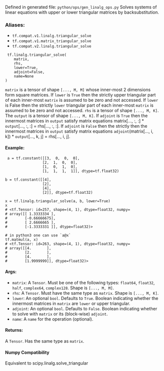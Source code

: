 Defined in generated file: `python/ops/gen_linalg_ops.py`
Solves systems of linear equations with upper or lower triangular matrices by backsubstitution.
### Aliases:
- `tf.compat.v1.linalg.triangular_solve`
- `tf.compat.v1.matrix_triangular_solve`
- `tf.compat.v2.linalg.triangular_solve`

```
 tf.linalg.triangular_solve(
    matrix,
    rhs,
    lower=True,
    adjoint=False,
    name=None
)
```
`matrix` is a tensor of shape `[..., M, M]` whose inner-most 2 dimensions form square matrices. If `lower` is `True` then the strictly upper triangular part of each inner-most `matrix` is assumed to be zero and not accessed. If `lower` is False then the strictly `lower` triangular part of each inner-most `matrix` is assumed to be zero and not accessed. `rhs` is a tensor of shape `[..., M, K]`.
The `output` is a tensor of shape `[..., M, K]`. If `adjoint` is `True` then the innermost matrices in `output` satisfy matrix equations matrix[..., :, :] * `output`[..., :, :] = rhs[..., :, :]. If `adjoint` is `False` then the strictly then the innermost matrices in `output` satisfy matrix equations `adjoint`(matrix[..., i, k]) * `output`[..., k, j] = rhs[..., i, j].
#### Example:

```
 a = tf.constant([[3,  0,  0,  0],
                 [2,  1,  0,  0],
                 [1,  0,  1,  0],
                 [1,  1,  1,  1]], dtype=tf.float32)

b = tf.constant([[4],
                 [2],
                 [4],
                 [2]], dtype=tf.float32)

x = tf.linalg.triangular_solve(a, b, lower=True)
x
# <tf.Tensor: id=257, shape=(4, 1), dtype=float32, numpy=
# array([[ 1.3333334 ],
#        [-0.66666675],
#        [ 2.6666665 ],
#        [-1.3333331 ]], dtype=float32)>

# in python3 one can use `a@x`
tf.matmul(a, x)
# <tf.Tensor: id=263, shape=(4, 1), dtype=float32, numpy=
# array([[4.       ],
#        [2.       ],
#        [4.       ],
#        [1.9999999]], dtype=float32)>
```
#### Args:
- `matrix`: A `Tensor`. Must be one of the following types: `float64`, `float32`, `half`, `complex64`, `complex128`. Shape is `[..., M, M]`.
- `rhs`: A `Tensor`. Must have the same type as `matrix`. Shape is `[..., M, K]`.
- `lower`: An optional `bool`. Defaults to `True`. Boolean indicating whether the innermost matrices in `matrix` are `lower` or upper triangular.
- `adjoint`: An optional `bool`. Defaults to `False`. Boolean indicating whether to solve with `matrix` or its (block-wise) `adjoint`.
- `name`: A `name` for the operation (optional).
#### Returns:
A `Tensor`. Has the same type as `matrix`.
#### Numpy Compatibility
Equivalent to scipy.linalg.solve_triangular
